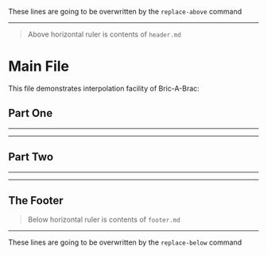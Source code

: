 
These lines are going to be overwritten by the `replace-above` command


<!-- <<</replace-above 'header.md'>>> -->
-----------------------------------------------------------

> Above horizontal ruler is contents of `header.md`

# Main File

This file demonstrates interpolation facility of Bric-A-Brac:

## Part One

-----------------------------------------------------------
<!-- <<<insert 'part1.md'>>> -->
-----------------------------------------------------------

## Part Two

-----------------------------------------------------------
<!-- <<<insert 'part2.md'>UNIQUE56>> -->
-----------------------------------------------------------
<!-- <<< looks similar >>> -->

## The Footer

> Below horizontal ruler is contents of `footer.md`

-----------------------------------------------------------
<!-- <<<replace-below 'footer.md'>>> -->

These lines are going to be overwritten by the `replace-below` command


